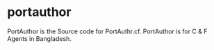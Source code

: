 # portauthor
PortAuthor is the Source code for PortAuthr.cf.
PortAuthor is for C & F Agents in Bangladesh.
